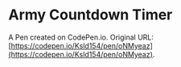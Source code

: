 # Army Countdown Timer

A Pen created on CodePen.io. Original URL: [https://codepen.io/Ksld154/pen/oNMyeaz](https://codepen.io/Ksld154/pen/oNMyeaz).

